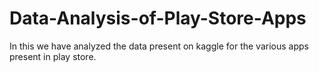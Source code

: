 # Data-Analysis-of-Play-Store-Apps
In this we have analyzed the data present on kaggle for the various apps present in play store.
